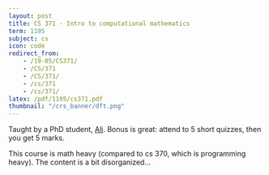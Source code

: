 ```yaml
---
layout: post
title: CS 371 - Intro to computational mathematics
term: 1195
subject: cs
icon: code
redirect_from:
    - /19-05/CS371/
    - /CS/371
    - /CS/371/
    - /cs/371
    - /cs/371/
latex: /pdf/1195/cs371.pdf
thumbnail: "/crs_banner/dft.png"
---
```


Taught by a PhD student, [Ali](http://www.math.uwaterloo.ca/~aasivas/). Bonus is great: attend to 5 short quizzes, then you get 5 marks.

This course is math heavy (compared to cs 370, which is programming heavy). The content is a bit disorganized...
